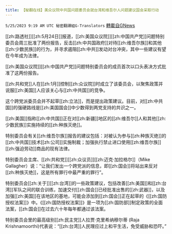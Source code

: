 ```yaml
---
title: 【秘翻在线】美众议院中共国问题委员会就台湾和维吾尔人问题建议国会采取行动
---
```

`5/25/2023 9:19 AM UTC 秘密翻譯組G-Translators` [轉載自GNews](https://gnews.org/articles/1329864)

[[zh:路透社]][[zh:5月24日]]报道，[[zh:美国众议院]][[zh:中国共产党]]问题特别委员会周三批准了两份报告，反击[[zh:中共国政府]]对待[[zh:维吾尔族]]和其他[[zh:少数民族]]的行为，并寻求遏阻[[zh:中共]]发动对台冲突，其中一些建议有望在今年成为法律。

[[zh:美国众议院]][[zh:中国共产党]]问题特别委员会的成员首次以口头表决方式批准了这两份报告。

[[zh:共和党]]人在[[zh:1月]]控制[[zh:众议院]]时成立了该委员会，以聚焦政策并说服[[zh:美国]]人应该关心与[[zh:中共国]]的竞争。

这个跨党派委员会并不起草[[zh:立法]]，而是提出政策建议。目前，对[[zh:中共国]]的强硬路线是[[zh:美国国会]]中少数得到两党支持的共识之一。

[[zh:美国]]指称[[zh:中共国]]正在对[[zh:新疆]]地区的[[zh:维吾尔]]人和其他[[zh:少数民族]]实施持续的[[zh:种族灭绝]]。

特别委员会有关[[zh:维吾尔族]]报告的建议包括：对被认为参与[[zh:种族灭绝]]的[[zh:中共国]]技术[[zh:公司]]实施制裁；加强执行禁止进口使用[[zh:维吾尔族]][[zh:强迫劳动]]商品的现有法律。

特别委员会主席、[[zh:共和党]][[zh:众议员]][[zh:迈克·加拉格尔]]（Mike Gallagher）说：“让我们发出一个跨党派的信息，即[[zh:国会]]将站出来反对[[zh:种族灭绝]]，这是所有罪行中最严重的罪行”。

特别委员会[[zh:关于]][[zh:台湾]]的一些政策建议，包括改善[[zh:美国]]和[[zh:台湾]]军队之间的联合训练，加速交付[[zh:国会]]已经批准出售的[[zh:武器]]，以及加强[[zh:美国]]在该地区的基地，可能会添加到[[zh:国会]]正在起草的《[[zh:国防授权法案]]》中。《[[zh:国防授权法案]]》是一项为[[zh:国防部]]制定政策的全面法案，[[zh:国会]]在过去六十年每年都通过该法案。

特别委员会里的最高级别[[zh:民主党]]人拉贾·克里希纳穆尔蒂 (Raja Krishnamoorthi)代表说：“[[zh:台湾]]人民理应过上和平生活，免受威胁和恐吓。”
